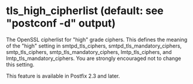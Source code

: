 # tls_high_cipherlist (default: see "postconf -d" output)
 The OpenSSL cipherlist for "high" grade ciphers. This defines
the meaning of the "high" setting in smtpd\_tls\_ciphers,
smtpd\_tls\_mandatory\_ciphers, smtp\_tls\_ciphers, smtp\_tls\_mandatory\_ciphers,
lmtp\_tls\_ciphers, and lmtp\_tls\_mandatory\_ciphers. You are strongly
encouraged not to change this setting. 


 This feature is available in Postfix 2.3 and later. 


